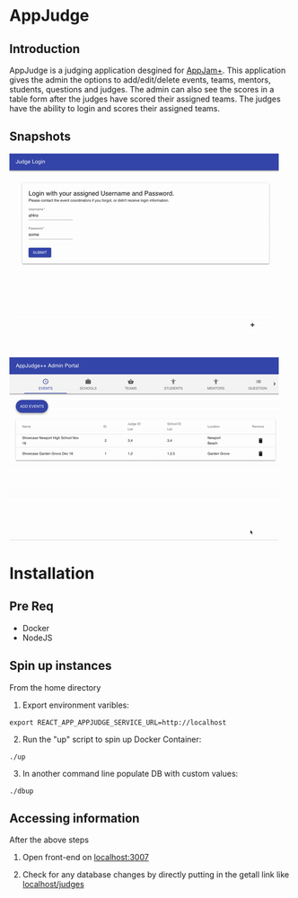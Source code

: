 # AppJudge
## Introduction
AppJudge is a judging application desgined for [AppJam+](https://www.appjamplus.org/). This application gives the admin the options to add/edit/delete events, teams, mentors, students, questions and judges. The admin can also see the scores in a table form after the judges have scored their assigned teams. The judges have the ability to login and scores their assigned teams.

## Snapshots
![Judge Side](/assets/appjudge_judge.gif)
![Admin Side](/assets/appjudge_admin.gif)

# Installation
## Pre Req
- Docker
- NodeJS

## Spin up instances

From the home directory 
1) Export environment varibles:
```
export REACT_APP_APPJUDGE_SERVICE_URL=http://localhost
```

2) Run the "up" script to spin up Docker Container:
```
./up
```

3) In another command line populate DB with custom values:
```
./dbup
```

## Accessing information
After the above steps
1) Open front-end on [localhost:3007](http://localhost:3007)

2) Check for any database changes by directly putting in the getall link like [localhost/judges](http://localhost/judges)

